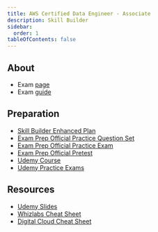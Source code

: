 ```yaml
---
title: AWS Certified Data Engineer - Associate
description: Skill Builder
sidebar:
  order: 1
tableOfContents: false
---
```


## About

- Exam [page](https://aws.amazon.com/certification/certified-data-engineer-associate/)
- Exam [guide](/resources/AWS-Certified-Data-Engineer-Associate_Exam-Guide.pdf)

## Preparation

- [Skill Builder Enhanced Plan](/aws/dea/resources/enhanced-plan/)
- [Exam Prep Official Practice Question Set](https://explore.skillbuilder.aws/learn/course/external/view/elearning/16985/aws-certified-data-engineer-associate-official-practice-question-set-dea-c01-english)
- [Exam Prep Official Practice Exam](https://explore.skillbuilder.aws/learn/course/external/view/elearning/19881/exam-prep-official-practice-exam-aws-certified-data-engineer-associate-dea-c01-english)
- [Exam Prep Official Pretest](https://explore.skillbuilder.aws/learn/course/external/view/elearning/18609/exam-prep-official-pretest-aws-certified-data-engineer-associate-dea-c01-english)
- [Udemy Course](https://www.udemy.com/course/aws-data-engineer/)
- [Udemy Practice Exams](https://www.udemy.com/course/practice-exams-aws-certified-data-engineer-associate-r/)

## Resources

- [Udemy Slides](/resources/AWSCertifiedDataEngineerSlides_Udemy.pdf)
- [Whizlabs Cheat Sheet](/resources/Whiz-Cheat-Sheet-AWS-Data-Engineer-Associate-v2.pdf)
- [Digital Cloud Cheat Sheet](https://digitalcloud.training/aws-certified-data-engineer-associate-cheat-sheet/)
